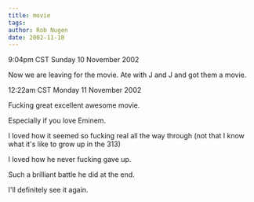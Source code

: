 ```yaml
---
title: movie
tags: 
author: Rob Nugen
date: 2002-11-10
---
```


<p class=date>9:04pm CST Sunday 10 November 2002</p>

<p>Now we are leaving for the movie.  Ate with J and J and got them a
movie.</p>

<p class=date>12:22am CST Monday 11 November 2002</p>

<p>Fucking great excellent awesome movie.</p>

<p>Especially if you love Eminem.</p>

<p>I loved how it seemed so fucking real all the way through (not that
I know what it's like to grow up in the 313)</p>

<p>I loved how he never fucking gave up.</p>

<p>Such a brilliant battle he did at the end.</p>

<p>I'll definitely see it again.</p>

